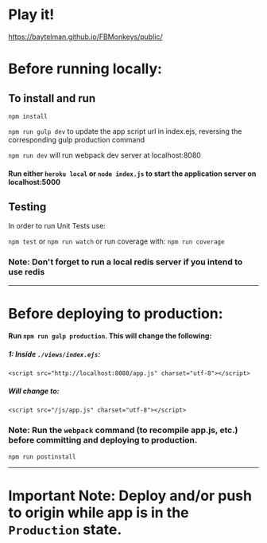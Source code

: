 # Play it!

https://baytelman.github.io/FBMonkeys/public/

# Before running locally:

## To install and run

`npm install`

`npm run gulp dev` to update the app script url in index.ejs, reversing the corresponding gulp production command

`npm run dev` will run webpack dev server at localhost:8080

#### Run either `heroku local` or `node index.js` to start the application server on localhost:5000

## Testing

In order to run Unit Tests use:

`npm test`
or
`npm run watch`
or run coverage with:
`npm run coverage`

### Note: Don't forget to run a local redis server if you intend to use redis

----------------------------------------------

# Before deploying to production:

#### Run `npm run gulp production`. This will change the following:

##### 1: Inside `./views/index.ejs`:
```
<script src="http://localhost:8080/app.js" charset="utf-8"></script>
```
##### Will change to:
```
<script src="/js/app.js" charset="utf-8"></script>
```

### Note: Run the `webpack` command (to recompile app.js, etc.) before committing and deploying to production.
```
npm run postinstall
```
----------------------------------------------

# Important Note: Deploy and/or push to origin while app is in the `Production` state.
